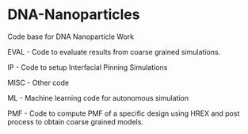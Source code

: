 # DNA-Nanoparticles
Code base for DNA Nanoparticle Work

EVAL - Code to evaluate results from coarse grained simulations.

IP - Code to setup Interfacial Pinning Simulations

MISC - Other code

ML - Machine learning code for autonomous simulation

PMF - Code to compute PMF of a specific design using HREX and post process to obtain coarse grained models.
